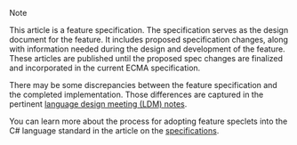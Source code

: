 > [!NOTE]
> This article is a feature specification. The specification serves as the design document for the feature. It includes proposed specification changes, along with information needed during the design and development of the feature. These articles are published until the proposed spec changes are finalized and incorporated in the current ECMA specification.
>
> There may be some discrepancies between the feature specification and the completed implementation. Those differences are captured in the pertinent [language design meeting (LDM) notes](https://github.com/dotnet/csharplang/tree/main/meetings).
>
> You can learn more about the process for adopting feature speclets into the C# language standard in the article on the [specifications](https://learn.microsoft.com/dotnet/csharp/specification/feature-spec-overview).
